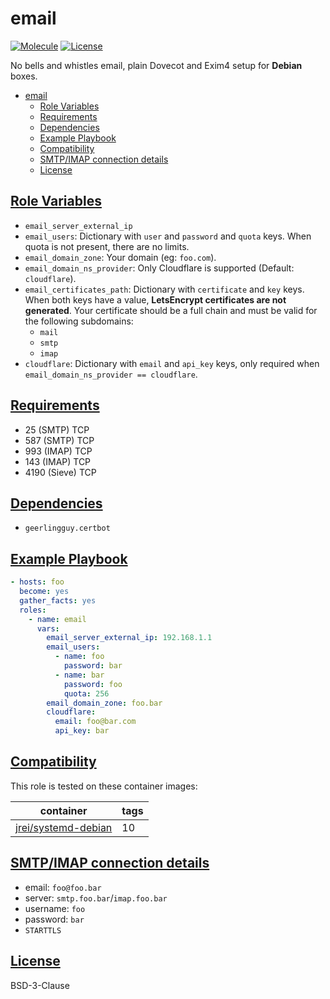 # email

[![Molecule](https://github.com/someone-stole-my-name/ansible-role-email/actions/workflows/molecule.yml/badge.svg?branch=main)](https://github.com/someone-stole-my-name/ansible-role-email/actions/workflows/molecule.yml) [![License](https://badgen.net/github/license/someone-stole-my-name/ansible-role-email)](https://github.com/someone-stole-my-name/ansible-role-email/LICENSE)


No bells and whistles email, plain Dovecot and Exim4 setup for __Debian__ boxes.

- [email](#email)
  - [Role Variables](#role-variables)
  - [Requirements](#requirements)
  - [Dependencies](#dependencies)
  - [Example Playbook](#example-playbook)
  - [Compatibility](#compatibility)
  - [SMTP/IMAP connection details](#smtpimap-connection-details)
  - [License](#license)

## [Role Variables](#role-variables)

- `email_server_external_ip`
- `email_users`: Dictionary with `user` and `password` and `quota` keys. When quota is not present, there are no limits.
- `email_domain_zone`: Your domain (eg: `foo.com`).
- `email_domain_ns_provider`: Only Cloudflare is supported (Default: `cloudflare`).
- `email_certificates_path`: Dictionary with `certificate` and `key` keys. When both keys have a value, __LetsEncrypt certificates are not generated__. Your certificate should be a full chain and must be valid for the following subdomains:
  - `mail`
  - `smtp`
  - `imap`
- `cloudflare`: Dictionary with `email` and `api_key` keys, only required when `email_domain_ns_provider == cloudflare`.

## [Requirements](#requirements)

- 25 (SMTP) TCP
- 587 (SMTP) TCP
- 993 (IMAP) TCP
- 143 (IMAP) TCP
- 4190 (Sieve) TCP

## [Dependencies](#dependencies)

- `geerlingguy.certbot`

## [Example Playbook](#example-playbook)

```yaml
- hosts: foo
  become: yes
  gather_facts: yes
  roles:
    - name: email
      vars:
        email_server_external_ip: 192.168.1.1
        email_users:
          - name: foo
            password: bar
          - name: bar
            password: foo
            quota: 256
        email_domain_zone: foo.bar
        cloudflare:
          email: foo@bar.com
          api_key: bar
```

## [Compatibility](#compatibility)

This role is tested on these container images:

|container|tags|
|---------|----|
|[jrei/systemd-debian](https://hub.docker.com/r/jrei/systemd-debian)|10|

## [SMTP/IMAP connection details](smtp-imap-connection-details)

- email: `foo@foo.bar`
- server: `smtp.foo.bar`/`imap.foo.bar`
- username: `foo`
- password: `bar`
- `STARTTLS`

## [License](#license)

BSD-3-Clause
